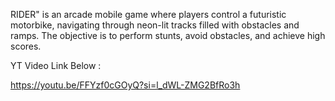 RIDER" is an arcade mobile game where players control a futuristic motorbike, navigating through neon-lit tracks filled with obstacles and ramps. The objective is to perform stunts, avoid obstacles, and achieve high scores.

YT Video Link Below :

https://youtu.be/FFYzf0cGOyQ?si=l_dWL-ZMG2BfRo3h
